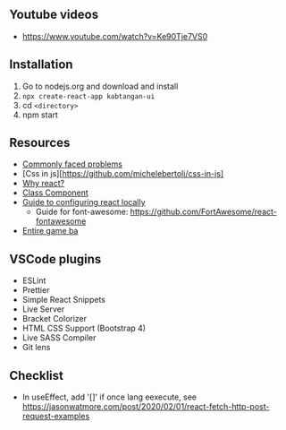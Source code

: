 ## Youtube videos
- https://www.youtube.com/watch?v=Ke90Tje7VS0

## Installation
1. Go to nodejs.org and download and install
2. `npx create-react-app kabtangan-ui`
3. cd `<directory>`
4. npm start

## Resources
- [Commonly faced problems](https://jscomplete.com/learn/react-beyond-basics/react-cfp)
- [Css in js][https://github.com/michelebertoli/css-in-js]
- [Why react?](http://jscomplete.com/why-react)
- [Class Component](https://jscomplete.com/playground/rgs2.7)
- [Guide to configuring react locally](https://jscomplete.com/reactful)
    - Guide for font-awesome: https://github.com/FortAwesome/react-fontawesome
- [Entire game ba](http://github.com/jscomplete/rgs-star-match)

## VSCode plugins
- ESLint
- Prettier
- Simple React Snippets
- Live Server
- Bracket Colorizer
- HTML CSS Support (Bootstrap 4)
- Live SASS Compiler
- Git lens


## Checklist
- In useEffect, add '[]' if once lang eexecute, see https://jasonwatmore.com/post/2020/02/01/react-fetch-http-post-request-examples

